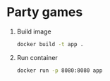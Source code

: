 # Party games

1. Build image
    ```bash
    docker build -t app .
    ```
2. Run container
    ```bash
   docker run -p 8080:8080 app
   ```